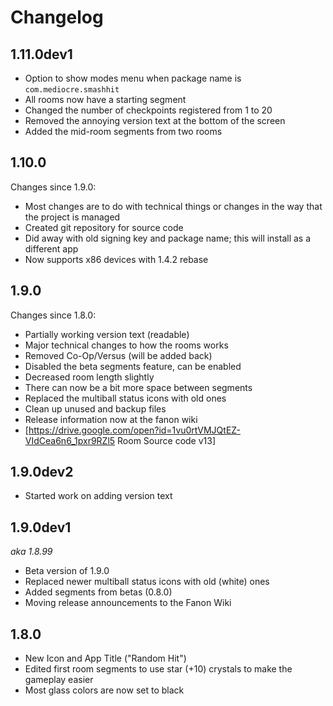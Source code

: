 # Changelog

## 1.11.0dev1

 * Option to show modes menu when package name is `com.mediocre.smashhit`
 * All rooms now have a starting segment
 * Changed the number of checkpoints registered from 1 to 20
 * Removed the annoying version text at the bottom of the screen
 * Added the mid-room segments from two rooms

## 1.10.0

Changes since 1.9.0:

 * Most changes are to do with technical things or changes in the way that the project is managed
 * Created git repository for source code
 * Did away with old signing key and package name; this will install as a different app
 * Now supports x86 devices with 1.4.2 rebase

## 1.9.0

Changes since 1.8.0:

 * Partially working version text (readable)
 * Major technical changes to how the rooms works
 * Removed Co-Op/Versus (will be added back)
 * Disabled the beta segments feature, can be enabled
 * Decreased room length slightly
 * There can now be a bit more space between segments
 * Replaced the multiball status icons with old ones
 * Clean up unused and backup files
 * Release information now at the fanon wiki
 * [https://drive.google.com/open?id=1vu0rtVMJQtEZ-VIdCea6n6_1pxr9RZl5 Room Source code v13]

## 1.9.0dev2

 * Started work on adding version text

## 1.9.0dev1

*aka 1.8.99*

 * Beta version of 1.9.0
 * Replaced newer multiball status icons with old (white) ones
 * Added segments from betas (0.8.0)
 * Moving release announcements to the Fanon Wiki

## 1.8.0

 * New Icon and App Title ("Random Hit")
 * Edited first room segments to use star (+10) crystals to make the gameplay easier
 * Most glass colors are now set to black
